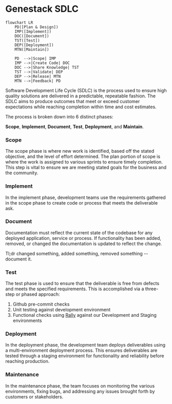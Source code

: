 # Genestack SDLC

``` mermaid
flowchart LR
    PD([Plan & Design])
    IMP([Implement])
    DOC([Document])
    TST([Test])
    DEP([Deployment])
    MTN([Maintain])

    PD  -->|Scope| IMP
    IMP -->|Create Code| DOC
    DOC -->|Share Knowledge| TST
    TST -->|Validate| DEP
    DEP -->|Release| MTN
    MTN -->|Feedback| PD
```

Software Development Life Cycle (SDLC) is the process used to ensure high quality solutions are delivered in a predictable, repeatable fashion. The SDLC aims to produce outcomes that meet or exceed customer expectations while reaching completion within time and cost estimates.

The process is broken down into 6 distinct phases:

__Scope__, __Implement__, __Document__, __Test__, __Deployment__, and __Maintain__.

### Scope

The scope phase is where new work is identified, based off the stated objective, and the level of effort determined. The plan portion of scope is where the work is assigned to various sprints to ensure timely completion. This step is vital to ensure we are meeting stated goals for the business and the community.

### Implement

In the implement phase, development teams use the requirements gathered in the scope phase to create code or process that meets the deliverable ask.

### Document

Documentation must reflect the current state of the codebase for any deployed application, service or process. If functionality has been added, removed, or changed the documentation is updated to reflect the change.

Tl;dr changed something, added something, removed something -- document it.

### Test

The test phase is used to ensure that the deliverable is free from defects and meets the specified requirements. This is accomplished via a three-step or phased approach:

1. Github pre-commit checks
2. Unit testing against development environment
3. Functional checks using [Rally](https://opendev.org/openstack/rally) against our Development and Staging environments

### Deployment

In the deployment phase, the development team deploys deliverables using a multi-environment deployment process. This ensures deliverables are tested through a staging environment for functionality and reliability before reaching production.

### Maintenance

In the maintenance phase, the team focuses on monitoring the various environments, fixing bugs, and addressing any issues brought forth by customers or stakeholders.
